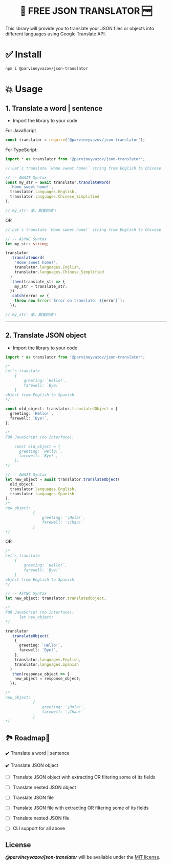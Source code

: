 # <p align="center"> **🚀 FREE JSON TRANSLATOR 🆓** </p>

This library will provide you to translate your JSON files or objects into different languages using Google Translate API.

# **✅ Install**

```bash
npm i @parvineyvazov/json-translator
```

# **💥 Usage**

## **1. Translate a word | sentence**

- Import the library to your code.

For JavaScript

```javascript
const translator = require('@parvineyvazov/json-translator');
```

For TypeScript:

```typescript
import * as translator from '@parvineyvazov/json-translator';
```

```typescript
// Let`s translate `Home sweet home!` string from English to Chinese

// -- AWAIT Syntax
const my_str = await translator.translateWord(
  'Home sweet home!',
  translator.languages.English,
  translator.languages.Chinese_Simplified
);

// my_str: 家，甜蜜的家！
```

OR

```typescript
// Let`s translate `Home sweet home!` string from English to Chinese

// -- ASYNC Syntax
let my_str: string;

translator
  .translateWord(
    'Home sweet home!',
    translator.languages.English,
    translator.languages.Chinese_Simplified
  )
  .then(translate_str => {
    my_str = translate_str;
  })
  .catch(error => {
    throw new Error(`Error on translate: ${error}`);
  });

// my_str: 家，甜蜜的家！
```

---

## **2. Translate JSON object**

- Import the library to your code

```typescript
import * as translator from '@parvineyvazov/json-translator';
```

```typescript
/*
Let`s translate
    {
        greeting: `Hello!`,
        farewell: `Bye!`
    }
object from English to Spanish
*/

const old_object: translator.translatedObject = {
  greeting: `Hello!`,
  farewell: `Bye!`,
};

/*
FOR JavaScript (no interface):

    const old_object = {
      greeting: `Hello!`,
      farewell: `Bye!`,
    };
*/

// -- AWAIT Syntax
let new_object = await translator.translateObject(
  old_object,
  translator.languages.English,
  translator.languages.Spanish
);
/*
new_object:
            {
                greeting: '¡Hola!',
                farewell: '¡Chau!'
            }
*/
```

OR

```typescript
/* 
Let`s translate 
    {
        greeting: `Hello!`,
        farewell: `Bye!`
    }
object from English to Spanish
*/

// -- ASYNC Syntax
let new_object: translator.translatedObject;

/*
FOR JavaScript (no interface):
      let new_object;
*/

translator
  .translateObject(
    {
      greeting: `Hello!`,
      farewell: `Bye!`,
    },
    translator.languages.English,
    translator.languages.Spanish
  )
  .then(response_object => {
    new_object = response_object;
  });

/* 
new_object:
            {
                greeting: '¡Hola!', 
                farewell: '¡Chau!' 
            }
*/
```

## **🏞 Roadmap🏁**

:heavy_check_mark: Translate a word | sentence

:heavy_check_mark: Translate JSON object

- [ ] Translate JSON object with extracting OR filtering some of its fields
- [ ] Translate nested JSON object

- [ ] Translate JSON file
- [ ] Translate JSON file with extracting OR filtering some of its fields
- [ ] Translate nested JSON file

- [ ] CLI support for all above

## License

**_@parvineyvazov/json-translator_** will be available under the [MIT license](LICENSE).

